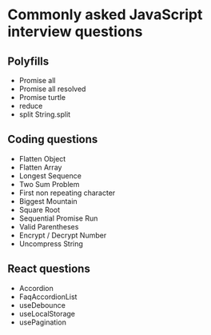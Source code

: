 # Commonly asked JavaScript interview questions

## Polyfills

- Promise all
- Promise all resolved
- Promise turtle
- reduce
- split String.split

## Coding questions

- Flatten Object
- Flatten Array
- Longest Sequence
- Two Sum Problem 
- First non repeating character
- Biggest Mountain
- Square Root
- Sequential Promise Run
- Valid Parentheses
- Encrypt / Decrypt Number
- Uncompress String

## React questions

- Accordion
- FaqAccordionList
- useDebounce
- useLocalStorage
- usePagination